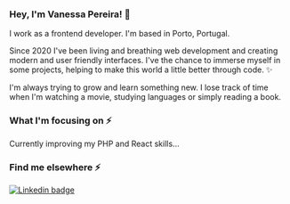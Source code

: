 ### Hey, I'm Vanessa Pereira! 👋

I work as a frontend developer. I'm based in Porto, Portugal.

Since 2020 I've been living and breathing web development and creating modern and user friendly interfaces. I've the chance to immerse myself in some projects, helping to make this world a little better through code. ✨

I'm always trying to grow and learn something new. I lose track of time when I'm watching a movie, studying languages or simply reading a book.

### What I'm focusing on ⚡

Currently improving my PHP and React skills...

### Find me elsewhere ⚡

 [![Linkedin badge](https://img.shields.io/badge/LinkedIn-0077B5?style=for-the-badge&logo=linkedin&logoColor=white)]([https://shields.io/](https://www.linkedin.com/in/vanessa-pereira-529a03217/))






<!--
**VanessaPereiraDev/VanessaPereiraDev** is a ✨ _special_ ✨ repository because its `README.md` (this file) appears on your GitHub profile.

Here are some ideas to get you started:

- 🔭 I’m currently working on ...
- 🌱 I’m currently learning ...
- 👯 I’m looking to collaborate on ...
- 🤔 I’m looking for help with ...
- 💬 Ask me about ...
- 📫 How to reach me: ...
- 😄 Pronouns: ...
- ⚡ Fun fact: ...
-->
